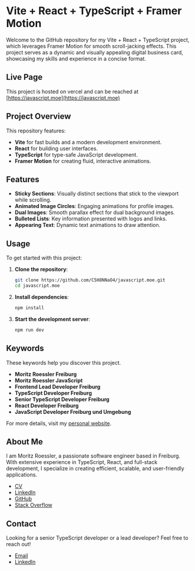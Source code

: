 # Vite + React + TypeScript + Framer Motion

Welcome to the GitHub repository for my Vite + React + TypeScript project, which leverages Framer Motion for smooth scroll-jacking effects. This project serves as a dynamic and visually appealing digital business card, showcasing my skills and experience in a concise format.

## Live Page

This project is hosted on vercel and can be reached at [https://javascript.moe](https://javascript.moe)

## Project Overview

This repository features:

- **Vite** for fast builds and a modern development environment.
- **React** for building user interfaces.
- **TypeScript** for type-safe JavaScript development.
- **Framer Motion** for creating fluid, interactive animations.

## Features

- **Sticky Sections**: Visually distinct sections that stick to the viewport while scrolling.
- **Animated Image Circles**: Engaging animations for profile images.
- **Dual Images**: Smooth parallax effect for dual background images.
- **Bulleted Lists**: Key information presented with logos and links.
- **Appearing Text**: Dynamic text animations to draw attention.

## Usage

To get started with this project:

1. **Clone the repository**:

   ```bash
   git clone https://github.com/C5H8NNaO4/javascript.moe.git
   cd javascript.moe
   ```

2. **Install dependencies**:

   ```bash
   npm install
   ```

3. **Start the development server**:
   ```bash
   npm run dev
   ```

## Keywords

These keywords help you discover this project.

- **Moritz Roessler Freiburg**
- **Moritz Roessler JavaScript**
- **Frontend Lead Developer Freiburg**
- **TypeScript Developer Freiburg**
- **Senior TypeScript Developer Freiburg**
- **React Developer Freiburg**
- **JavaScript Developer Freiburg und Umgebung**

For more details, visit my [personal website](https://javascript.moe/).

## About Me

I am Moritz Roessler, a passionate software engineer based in Freiburg. With extensive experience in TypeScript, React, and full-stack development, I specialize in creating efficient, scalable, and user-friendly applications.

- [CV](https://justmycv.com/en.pdf)
- [LinkedIn](https://www.linkedin.com/in/moritz-roessler-666b18175/)
- [GitHub](https://github.com/C5H8NNaO4/javascript.moe)
- [Stack Overflow](https://stackoverflow.com/users/1487756/moritz-roessler)

## Contact

Looking for a senior TypeScript developer or a lead developer? Feel free to reach out!

- [Email](mailto:moritz.roessler@gmail.com)
- [LinkedIn](https://www.linkedin.com/in/moritz-roessler-666b18175/)
